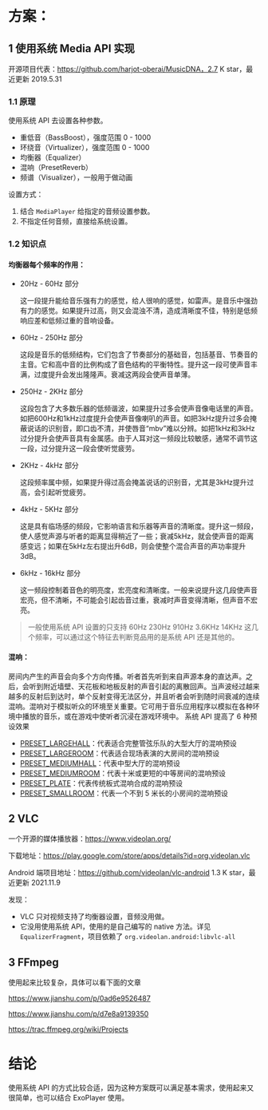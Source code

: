 # 方案：

## 1 使用系统 Media API 实现
开源项目代表：https://github.com/harjot-oberai/MusicDNA，2.7 K star，最近更新 2019.5.31

### 1.1 原理
使用系统 API 去设置各种参数。
- 重低音（BassBoost），强度范围 0 - 1000
- 环绕音（Virtualizer），强度范围 0 - 1000
- 均衡器（Equalizer）
- 混响（PresetReverb）
- 频谱（Visualizer），一般用于做动画

设置方式：
1. 结合 `MediaPlayer` 给指定的音频设置参数。
2. 不指定任何音频，直接给系统设置。

### 1.2 知识点
#### 均衡器每个频率的作用：
- 20Hz - 60Hz 部分
    
    这一段提升能给音乐强有力的感觉，给人很响的感觉，如雷声。是音乐中强劲有力的感觉。如果提升过高，则又会混浊不清，造成清晰度不佳，特别是低频响应差和低频过重的音响设备。
- 60Hz - 250Hz 部分

    这段是音乐的低频结构，它们包含了节奏部分的基础音，包括基音、节奏音的主音。它和高中音的比例构成了音色结构的平衡特性。提升这一段可使声音丰满，过度提升会发出隆隆声。衰减这两段会使声音单薄。
- 250Hz - 2KHz 部分

    这段包含了大多数乐器的低频谐波，如果提升过多会使声音像电话里的声音。如把600Hz和1kHz过度提升会使声音像喇叭的声音。如把3kHz提升过多会掩蔽说话的识别音，即口齿不清，并使唇音“mbv”难以分辨。如把1kHz和3kHz过分提升会使声音具有金属感。由于人耳对这一频段比较敏感，通常不调节这一段，过分提升这一段会使听觉疲劳。
- 2KHz - 4kHz 部分

    这段频率属中频，如果提升得过高会掩盖说话的识别音，尤其是3kHz提升过高，会引起听觉疲劳。
- 4kHz - 5KHz 部分

    这是具有临场感的频段，它影响语言和乐器等声音的清晰度。提升这一频段，使人感觉声源与听者的距离显得稍近了一些；衰减5kHz，就会使声音的距离感变远；如果在5kHz左右提出升6dB，则会使整个混合声音的声功率提升3dB。
- 6kHz - 16kHz 部分

    这一频段控制着音色的明亮度，宏亮度和清晰度。一般来说提升这几段使声音宏亮，但不清晰，不可能会引起齿音过重，衰减时声音变得清晰，但声音不宏亮。

> 一般使用系统 API 设置的只支持 60Hz  230Hz  910Hz  3.6KHz  14KHz 这几个频率，可以通过这个特征去判断竞品用的是系统 API 还是其他的。

#### 混响：
房间内产生的声音会向多个方向传播。听者首先听到来自声源本身的直达声。之后，会听到附近墙壁、天花板和地板反射的声音引起的离散回声。当声波经过越来越多的反射后到达时，单个反射变得无法区分，并且听者会听到随时间衰减的连续混响。混响对于模拟听众的环境至关重要。它可用于音乐应用程序以模拟在各种环境中播放的音乐，或在游戏中使听者沉浸在游戏环境中。
系统 API 提高了 6 种预设效果
- [PRESET_LARGEHALL](https://developer.android.com/reference/android/media/audiofx/PresetReverb#PRESET_LARGEHALL)：代表适合完整管弦乐队的大型大厅的混响预设
- [PRESET_LARGEROOM](https://developer.android.com/reference/android/media/audiofx/PresetReverb#PRESET_LARGEROOM)：代表适合现场表演的大房间的混响预设
- [PRESET_MEDIUMHALL](https://developer.android.com/reference/android/media/audiofx/PresetReverb#PRESET_MEDIUMHALL)：代表中型大厅的混响预设
- [PRESET_MEDIUMROOM](https://developer.android.com/reference/android/media/audiofx/PresetReverb#PRESET_MEDIUMROOM)：代表十米或更短的中等房间的混响预设
- [PRESET_PLATE](https://developer.android.com/reference/android/media/audiofx/PresetReverb#PRESET_PLATE)：代表传统板式混响合成的混响预设
- [PRESET_SMALLROOM](https://developer.android.com/reference/android/media/audiofx/PresetReverb#PRESET_SMALLROOM)：代表一个不到 5 米长的小房间的混响预设

## 2 VLC 
一个开源的媒体播放器：https://www.videolan.org/

下载地址：https://play.google.com/store/apps/details?id=org.videolan.vlc

Android 端项目地址：https://github.com/videolan/vlc-android 1.3 K star，最近更新 2021.11.9

发现：
- VLC 只对视频支持了均衡器设置，音频没用做。
- 它没用使用系统 API，使用的是自己编写的 native 方法。详见 `EqualizerFragment`，项目依赖了  `org.videolan.android:libvlc-all`

## 3 FFmpeg
使用起来比较复杂，具体可以看下面的文章

https://www.jianshu.com/p/0ad6e9526487

https://www.jianshu.com/p/d7e8a9139350

https://trac.ffmpeg.org/wiki/Projects

# 结论
使用系统 API 的方式比较合适，因为这种方案既可以满足基本需求，使用起来又很简单，也可以结合 ExoPlayer 使用。
<!-- ##{"timestamp":1636439357}## -->